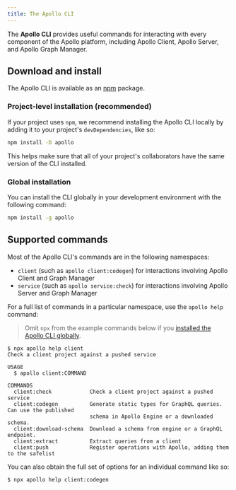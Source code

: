 ```yaml
---
title: The Apollo CLI
---
```


The **Apollo CLI** provides useful commands for interacting with every component of the Apollo platform, including Apollo Client, Apollo Server, and Apollo Graph Manager.

## Download and install

The Apollo CLI is available as an [npm](https://www.npmjs.com/get-npm) package.

### Project-level installation (recommended)

If your project uses `npm`, we recommend installing the Apollo CLI locally by adding it to your project's `devDependencies`, like so:

```bash
npm install -D apollo
```

This helps make sure that all of your project's collaborators have the same version of the CLI installed.

### Global installation

You can install the CLI globally in your development environment with the following command:

```bash
npm install -g apollo
```

## Supported commands

Most of the Apollo CLI's commands are in the following namespaces:

* `client` (such as `apollo client:codegen`) for interactions involving Apollo Client and Graph Manager
* `service` (such as `apollo service:check`) for interactions involving Apollo Server and Graph Manager

For a full list of commands in a particular namespace, use the `apollo help` command:

> Omit `npx` from the example commands below if you [installed the Apollo CLI globally](#global-installation).

```
$ npx apollo help client
Check a client project against a pushed service

USAGE
  $ apollo client:COMMAND

COMMANDS
  client:check            Check a client project against a pushed service
  client:codegen          Generate static types for GraphQL queries. Can use the published
                          schema in Apollo Engine or a downloaded schema.
  client:download-schema  Download a schema from engine or a GraphQL endpoint.
  client:extract          Extract queries from a client
  client:push             Register operations with Apollo, adding them to the safelist
```

You can also obtain the full set of options for an individual command like so:

```
$ npx apollo help client:codegen
```

